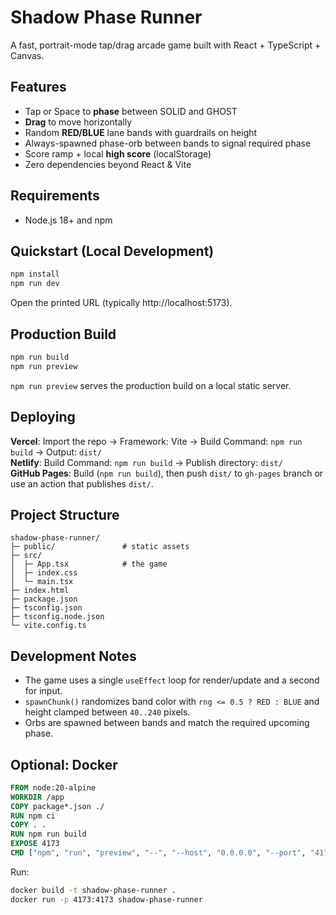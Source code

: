 # Shadow Phase Runner

A fast, portrait-mode tap/drag arcade game built with React + TypeScript + Canvas.

## Features
- Tap or Space to **phase** between SOLID and GHOST
- **Drag** to move horizontally
- Random **RED/BLUE** lane bands with guardrails on height
- Always-spawned phase-orb between bands to signal required phase
- Score ramp + local **high score** (localStorage)
- Zero dependencies beyond React & Vite

## Requirements
- Node.js 18+ and npm

## Quickstart (Local Development)
```bash
npm install
npm run dev
```
Open the printed URL (typically http://localhost:5173).

## Production Build
```bash
npm run build
npm run preview
```
`npm run preview` serves the production build on a local static server.

## Deploying
**Vercel**: Import the repo → Framework: Vite → Build Command: `npm run build` → Output: `dist/`  
**Netlify**: Build Command: `npm run build` → Publish directory: `dist/`  
**GitHub Pages**: Build (`npm run build`), then push `dist/` to `gh-pages` branch or use an action that publishes `dist/`.

## Project Structure
```
shadow-phase-runner/
├─ public/               # static assets
├─ src/
│  ├─ App.tsx            # the game
│  ├─ index.css
│  └─ main.tsx
├─ index.html
├─ package.json
├─ tsconfig.json
├─ tsconfig.node.json
└─ vite.config.ts
```

## Development Notes
- The game uses a single `useEffect` loop for render/update and a second for input.
- `spawnChunk()` randomizes band color with `rng <= 0.5 ? RED : BLUE` and height clamped between `40..240` pixels.
- Orbs are spawned between bands and match the required upcoming phase.

## Optional: Docker
```Dockerfile
FROM node:20-alpine
WORKDIR /app
COPY package*.json ./
RUN npm ci
COPY . .
RUN npm run build
EXPOSE 4173
CMD ["npm", "run", "preview", "--", "--host", "0.0.0.0", "--port", "4173"]
```

Run:
```bash
docker build -t shadow-phase-runner .
docker run -p 4173:4173 shadow-phase-runner
```
